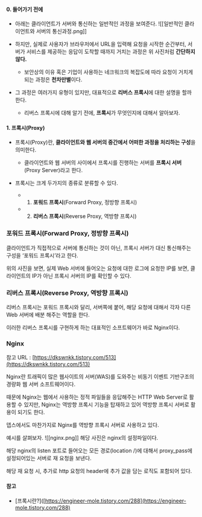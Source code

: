 
#### 0. 들어가기 전에

- 아래는 클라이언트가 서버와 통신하는 일반적인 과정을 보여준다.
![[일반적인 클라이언트와 서버의 통신과정.png]]
- 하지만, 실제로 사용자가 브라우저에서 URL을 입력해 요청을 시작한 순간부터, 서버가 서비스를 제공하는 응답이 도착할 때까지 거치는 과정은 위 사진처럼 **간단하지 않다.**
	- 보안상의 이유 혹은 기업이 사용하는 네크워크의 복잡도에 따라 요청이 거치게 되는 과정은 **천차만별**이다.

- 그 과정은 여러가지 유형이 있지만, 대표적으로 **리버스 프록시**에 대한 설명을 할까 한다.
	- 리버스 프록시에 대해 알기 전에, **프록시**가 무엇인지에 대해서 알아보자.


#### 1. 프록시(Proxy)

- 프록시(Proxy)란, **클라이언트와 웹 서버의 중간에서 어떠한 과정을 처리하는 구성**을 의미한다.
	- 클라이언트와 웹 서버의 사이에서 프록시를 진행하는 서버를 **프록시 서버**(Proxy Server)라고 한다.

- 프록시는 크게 두가지의 종류로 분류할 수 있다.
	- 1. **포워드 프록시**(Forward Proxy, 정방향 프록시)
	- 2. **리버스 프록시**(Reverse Proxy, 역방향 프록시)

### 포워드 프록시(Forward Proxy, 정방향 프록시)

클라이언트가 직접적으로 서버에 통신하는 것이 아닌, 프록시 서버가 대신 통신해주는 구성을 ‘포워드 프록시’라고 한다.

위의 사진을 보면, 실제 Web 서버에 들어오는 요청에 대한 로그에 요청한 IP를 보면, 클라이언트의 IP가 아닌 프록시 서버의 IP를 확인할 수 있다.

### 리버스 프록시(Reverse Proxy, 역방향 프록시)

리버스 프록시는 포워드 프록시와 달리, 서버쪽에 붙어, 해당 요청에 대해서 각자 다른 Web 서버에 배분 해주는 역할을 한다.

이러한 리버스 프록시를 구현하게 하는 대표적인 소프트웨어가 바로 Nginx이다.

### Nginx

참고 URL : [https://dkswnkk.tistory.com/513](https://dkswnkk.tistory.com/513)

Nginx란 트래픽이 많은 웹사이트의 서버(WAS)를 도와주는 비동기 이벤트 기반구조의 경량화 웹 서버 소프트웨어이다.

때문에 Nginx는 웹에서 사용하는 정적 파일들을 응답해주는 HTTP Web Server로 활용할 수 있지만, Nginx는 역방향 프록시 기능을 탑재하고 있어 역방향 프록시 서버로 활용이 되기도 한다.

뎁스에서도 마찬가지로 Nginx를 역방향 프록시 서버로 사용하고 있다.

예시를 살펴보자.
![[nginx.png]]
해당 사진은 nginx의 설정파일이다.

해당 nginx의 listen 포트로 들어오는 모든 경로(location /)에 대해서 proxy_pass에 설정되어있는 서버로 재 요청을 보낸다.

해당 재 요청 시, 추가로 http 요청의 header에 추가 값을 담는 로직도 포함되어 있다.



#### 참고
- [프록시란?]([https://engineer-mole.tistory.com/288](https://engineer-mole.tistory.com/288)
